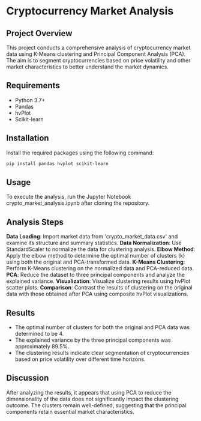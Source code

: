 # Cryptocurrency Market Analysis

## Project Overview

This project conducts a comprehensive analysis of cryptocurrency market data using K-Means clustering and Principal Component Analysis (PCA). The aim is to segment cryptocurrencies based on price volatility and other market characteristics to better understand the market dynamics.

## Requirements

- Python 3.7+
- Pandas
- hvPlot
- Scikit-learn

## Installation

Install the required packages using the following command:

```bash
pip install pandas hvplot scikit-learn
```

## Usage
To execute the analysis, run the Jupyter Notebook crypto_market_analysis.ipynb after cloning the repository.

## Analysis Steps
**Data Loading**: Import market data from 'crypto_market_data.csv' and examine its structure and summary statistics.
**Data Normalization**: Use StandardScaler to normalize the data for clustering analysis.
**Elbow Method**: Apply the elbow method to determine the optimal number of clusters (k) using both the original and PCA-transformed data.
**K-Means Clustering**: Perform K-Means clustering on the normalized data and PCA-reduced data.
**PCA**: Reduce the dataset to three principal components and analyze the explained variance.
**Visualization**: Visualize clustering results using hvPlot scatter plots.
**Comparison**: Contrast the results of clustering on the original data with those obtained after PCA using composite hvPlot visualizations.

## Results
- The optimal number of clusters for both the original and PCA data was determined to be 4.
- The explained variance by the three principal components was approximately 89.5%.
- The clustering results indicate clear segmentation of cryptocurrencies based on price volatility over different time horizons.

## Discussion
After analyzing the results, it appears that using PCA to reduce the dimensionality of the data does not significantly impact the clustering outcome. The clusters remain well-defined, suggesting that the principal components retain essential market characteristics.
